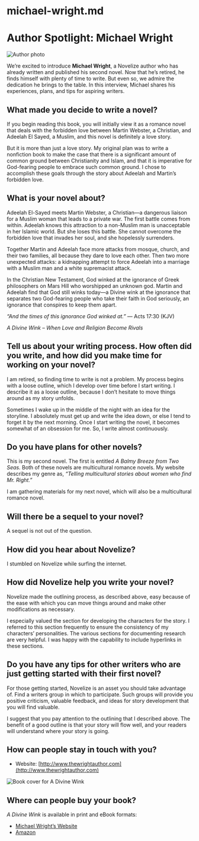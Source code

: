 # michael-wright.md

# Author Spotlight: Michael Wright

![Author photo](author-photo.jpg)

We’re excited to introduce **Michael Wright**, a Novelize author who has already written and published his second novel. Now that he’s retired, he finds himself with plenty of time to write. But even so, we admire the dedication he brings to the table. In this interview, Michael shares his experiences, plans, and tips for aspiring writers.

## What made you decide to write a novel?

If you begin reading this book, you will initially view it as a romance novel that deals with the forbidden love between Martin Webster, a Christian, and Adeelah El Sayed, a Muslim, and this novel is definitely a love story.

But it is more than just a love story. My original plan was to write a nonfiction book to make the case that there is a significant amount of common ground between Christianity and Islam, and that it is imperative for God-fearing people to embrace such common ground. I chose to accomplish these goals through the story about Adeelah and Martin’s forbidden love.

## What is your novel about?

Adeelah El-Sayed meets Martin Webster, a Christian—a dangerous liaison for a Muslim woman that leads to a private war. The first battle comes from within. Adeelah knows this attraction to a non-Muslim man is unacceptable in her Islamic world. But she loses this battle. She cannot overcome the forbidden love that invades her soul, and she hopelessly surrenders.

Together Martin and Adeelah face more attacks from mosque, church, and their two families, all because they dare to love each other. Then two more unexpected attacks: a kidnapping attempt to force Adeelah into a marriage with a Muslim man and a white supremacist attack.

In the Christian New Testament, God winked at the ignorance of Greek philosophers on Mars Hill who worshipped an unknown god. Martin and Adeelah find that God still winks today—a Divine wink at the ignorance that separates two God-fearing people who take their faith in God seriously, an ignorance that conspires to keep them apart.

_“And the times of this ignorance God winked at.”_ — Acts 17:30 (KJV)

_A Divine Wink – When Love and Religion Become Rivals_

## Tell us about your writing process. How often did you write, and how did you make time for working on your novel?

I am retired, so finding time to write is not a problem. My process begins with a loose outline, which I develop over time before I start writing. I describe it as a loose outline, because I don’t hesitate to move things around as my story unfolds.

Sometimes I wake up in the middle of the night with an idea for the storyline. I absolutely must get up and write the idea down, or else I tend to forget it by the next morning. Once I start writing the novel, it becomes somewhat of an obsession for me. So, I write almost continuously.

## Do you have plans for other novels?

This is my second novel. The first is entitled _A Balmy Breeze from Two Seas._ Both of these novels are multicultural romance novels. My website describes my genre as, _“Telling multicultural stories about women who find ​Mr. Right.”_

I am gathering materials for my next novel, which will also be a multicultural romance novel.

## Will there be a sequel to your novel?

A sequel is not out of the question.

## How did you hear about Novelize?

I stumbled on Novelize while surfing the internet.

## How did Novelize help you write your novel?

Novelize made the outlining process, as described above, easy because of the ease with which you can move things around and make other modifications as necessary.

I especially valued the section for developing the characters for the story. I referred to this section frequently to ensure the consistency of my characters’ personalities. The various sections for documenting research are very helpful. I was happy with the capability to include hyperlinks in these sections.

## Do you have any tips for other writers who are just getting started with their first novel?

For those getting started, Novelize is an asset you should take advantage of. Find a writers group in which to participate. Such groups will provide you positive criticism, valuable feedback, and ideas for story development that you will find valuable.

I suggest that you pay attention to the outlining that I described above. The benefit of a good outline is that your story will flow well, and your readers will understand where your story is going.

## How can people stay in touch with you?

- Website: [http://www.thewrightauthor.com](http://www.thewrightauthor.com)

![Book cover for A Divine Wink](book-cover.jpg)

## Where can people buy your book?

_A Divine Wink_ is available in print and eBook formats:

- [Michael Wright’s Website](http://www.thewrightauthor.com)
- [Amazon](https://www.amazon.com/s?k=A+Divine+Wink+Michael+Wright)
